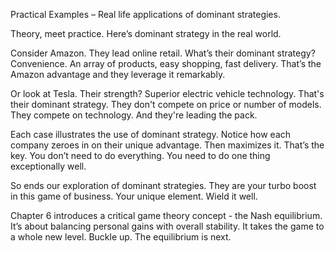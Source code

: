 Practical Examples – Real life applications of dominant strategies.

Theory, meet practice. Here’s dominant strategy in the real world.

Consider Amazon. They lead online retail. What’s their dominant strategy? Convenience. An array of products, easy shopping, fast delivery. That’s the Amazon advantage and they leverage it remarkably. 

Or look at Tesla. Their strength? Superior electric vehicle technology. That's their dominant strategy. They don't compete on price or number of models. They compete on technology. And they're leading the pack.

Each case illustrates the use of dominant strategy. Notice how each company zeroes in on their unique advantage. Then maximizes it. That’s the key. You don’t need to do everything. You need to do one thing exceptionally well.

So ends our exploration of dominant strategies. They are your turbo boost in this game of business. Your unique element. Wield it well.

Chapter 6 introduces a critical game theory concept - the Nash equilibrium. It’s about balancing personal gains with overall stability. It takes the game to a whole new level. Buckle up. The equilibrium is next.